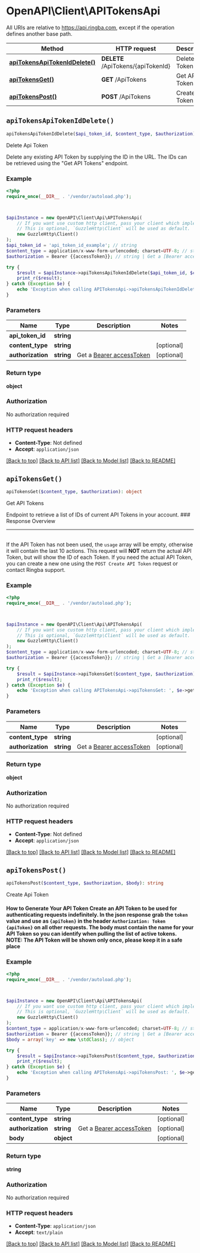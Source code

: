 # OpenAPI\Client\APITokensApi

All URIs are relative to https://api.ringba.com, except if the operation defines another base path.

| Method | HTTP request | Description |
| ------------- | ------------- | ------------- |
| [**apiTokensApiTokenIdDelete()**](APITokensApi.md#apiTokensApiTokenIdDelete) | **DELETE** /ApiTokens/{apiTokenId} | Delete Api Token |
| [**apiTokensGet()**](APITokensApi.md#apiTokensGet) | **GET** /ApiTokens | Get API Tokens |
| [**apiTokensPost()**](APITokensApi.md#apiTokensPost) | **POST** /ApiTokens | Create Api Token |


## `apiTokensApiTokenIdDelete()`

```php
apiTokensApiTokenIdDelete($api_token_id, $content_type, $authorization): object
```

Delete Api Token

Delete any existing API Token by supplying the ID in the URL. The IDs can be retrieved using the \"Get API Tokens\" endpoint.

### Example

```php
<?php
require_once(__DIR__ . '/vendor/autoload.php');



$apiInstance = new OpenAPI\Client\Api\APITokensApi(
    // If you want use custom http client, pass your client which implements `GuzzleHttp\ClientInterface`.
    // This is optional, `GuzzleHttp\Client` will be used as default.
    new GuzzleHttp\Client()
);
$api_token_id = 'api_token_id_example'; // string
$content_type = application/x-www-form-urlencoded; charset=UTF-8; // string
$authorization = Bearer {{accessToken}}; // string | Get a [Bearer accessToken](#how-to-generate-and-utilize-your-bearer-token)

try {
    $result = $apiInstance->apiTokensApiTokenIdDelete($api_token_id, $content_type, $authorization);
    print_r($result);
} catch (Exception $e) {
    echo 'Exception when calling APITokensApi->apiTokensApiTokenIdDelete: ', $e->getMessage(), PHP_EOL;
}
```

### Parameters

| Name | Type | Description  | Notes |
| ------------- | ------------- | ------------- | ------------- |
| **api_token_id** | **string**|  | |
| **content_type** | **string**|  | [optional] |
| **authorization** | **string**| Get a [Bearer accessToken](#how-to-generate-and-utilize-your-bearer-token) | [optional] |

### Return type

**object**

### Authorization

No authorization required

### HTTP request headers

- **Content-Type**: Not defined
- **Accept**: `application/json`

[[Back to top]](#) [[Back to API list]](../../README.md#endpoints)
[[Back to Model list]](../../README.md#models)
[[Back to README]](../../README.md)

## `apiTokensGet()`

```php
apiTokensGet($content_type, $authorization): object
```

Get API Tokens

Endpoint to retrieve a list of IDs of current API Tokens in your account.    ### Response Overview <hr> <br>  If the API Token has not been used, the `usage` array will be empty, otherwise it will contain the last 10 actions.  This request will __NOT__ return the actual API Token, but will show the ID of each Token. If you need the actual API Token, you can create a new one using the `POST Create API Token` request or contact Ringba support.

### Example

```php
<?php
require_once(__DIR__ . '/vendor/autoload.php');



$apiInstance = new OpenAPI\Client\Api\APITokensApi(
    // If you want use custom http client, pass your client which implements `GuzzleHttp\ClientInterface`.
    // This is optional, `GuzzleHttp\Client` will be used as default.
    new GuzzleHttp\Client()
);
$content_type = application/x-www-form-urlencoded; charset=UTF-8; // string
$authorization = Bearer {{accessToken}}; // string | Get a [Bearer accessToken](#how-to-generate-and-utilize-your-bearer-token)

try {
    $result = $apiInstance->apiTokensGet($content_type, $authorization);
    print_r($result);
} catch (Exception $e) {
    echo 'Exception when calling APITokensApi->apiTokensGet: ', $e->getMessage(), PHP_EOL;
}
```

### Parameters

| Name | Type | Description  | Notes |
| ------------- | ------------- | ------------- | ------------- |
| **content_type** | **string**|  | [optional] |
| **authorization** | **string**| Get a [Bearer accessToken](#how-to-generate-and-utilize-your-bearer-token) | [optional] |

### Return type

**object**

### Authorization

No authorization required

### HTTP request headers

- **Content-Type**: Not defined
- **Accept**: `application/json`

[[Back to top]](#) [[Back to API list]](../../README.md#endpoints)
[[Back to Model list]](../../README.md#models)
[[Back to README]](../../README.md)

## `apiTokensPost()`

```php
apiTokensPost($content_type, $authorization, $body): string
```

Create Api Token

#### How to Generate Your API Token  Create an API Token to be used for authenticating requests indefinitely. In the json response grab the `token` value and use as `{apiToken}` in the header `Authorization: Token {apiToken}` on all other requests. The body must contain the name for your API Token so you can identify when pulling the list of active tokens.  **NOTE: The API Token will be shown only once, please keep it in a safe place**

### Example

```php
<?php
require_once(__DIR__ . '/vendor/autoload.php');



$apiInstance = new OpenAPI\Client\Api\APITokensApi(
    // If you want use custom http client, pass your client which implements `GuzzleHttp\ClientInterface`.
    // This is optional, `GuzzleHttp\Client` will be used as default.
    new GuzzleHttp\Client()
);
$content_type = application/x-www-form-urlencoded; charset=UTF-8; // string
$authorization = Bearer {{accessToken}}; // string | Get a [Bearer accessToken](#how-to-generate-and-utilize-your-bearer-token)
$body = array('key' => new \stdClass); // object

try {
    $result = $apiInstance->apiTokensPost($content_type, $authorization, $body);
    print_r($result);
} catch (Exception $e) {
    echo 'Exception when calling APITokensApi->apiTokensPost: ', $e->getMessage(), PHP_EOL;
}
```

### Parameters

| Name | Type | Description  | Notes |
| ------------- | ------------- | ------------- | ------------- |
| **content_type** | **string**|  | [optional] |
| **authorization** | **string**| Get a [Bearer accessToken](#how-to-generate-and-utilize-your-bearer-token) | [optional] |
| **body** | **object**|  | [optional] |

### Return type

**string**

### Authorization

No authorization required

### HTTP request headers

- **Content-Type**: `application/json`
- **Accept**: `text/plain`

[[Back to top]](#) [[Back to API list]](../../README.md#endpoints)
[[Back to Model list]](../../README.md#models)
[[Back to README]](../../README.md)
